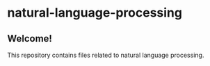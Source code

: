 # natural-language-processing

## Welcome!

This repository contains files related to natural language processing.
